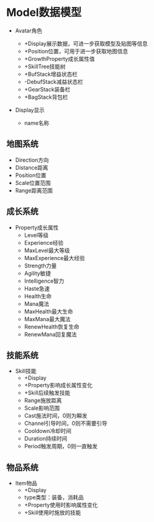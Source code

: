 Model数据模型
========
- Avatar角色
    - +Display展示数据，可进一步获取模型及贴图等信息
    - +Position位置，可用于进一步获取地图信息
    - +GrowthProperty成长属性值
    - +SkillTree技能树
    - +BufStack增益状态栏
    - -DebufStack减益状态栏
    - +GearStack装备栏
    - +BagStack背包栏

- Display显示
    - name名称

地图系统
--------

- Direction方向
- Distance距离
- Position位置
- Scale位置范围
- Range距离范围

成长系统
--------
- Property成长属性
    - Level等级
    - Experience经验
    - MaxLevel最大等级
    - MaxExperience最大经验
    - Strength力量
    - Agility敏捷
    - Intelligence智力
    - Haste急速
    - Health生命
    - Mana魔法
    - MaxHealth最大生命
    - MaxMana最大魔法
    - RenewHealth恢复生命
    - RenewMana回复魔法

技能系统
--------

- Skill技能
    - +Display
    - +Property影响成长属性变化
    - +Skill后续触发技能
    - Range施放距离
    - Scale影响范围
    - Cast施法时间，0则为瞬发
    - Channel引导时间，0则不需要引导
    - Cooldown冷却时间
    - Duration持续时间
    - Period触发周期，0则一直触发

物品系统
--------

- Item物品
    - +Display
    - type类型：装备，消耗品
    - +Property使用时影响属性变化
    - +Skill使用时施放的技能

